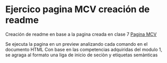 # Ejercico pagina MCV creación de readme

Creación de readme en base a la pagina creada en clase 7 [Pagina MCV](https://gidrack.github.io/MVC-pagina/) 

Se ejecuta la pagina en un preview analizando cada comando en el documento HTML
Con base en las competencias adquiridas del modulo 1, se agraga al formato una liga de inicio de seciòn y etiquetas semànticas